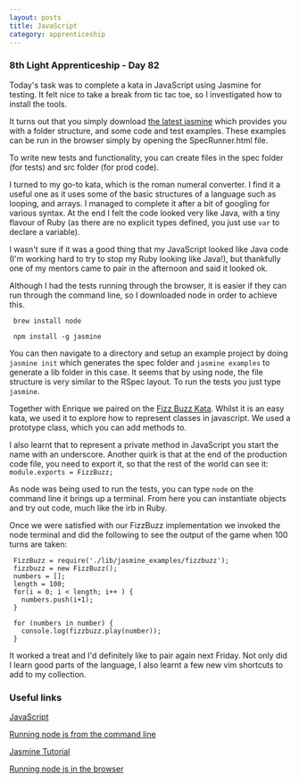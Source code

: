 ```yaml
---
layout: posts
title: JavaScript
category: apprenticeship
---
```


### 8th Light Apprenticeship - Day 82


Today's task was to complete a kata in JavaScript using Jasmine for testing. It felt nice to take a break from tic tac toe, so I investigated how to install the tools.

<!--break-->

It turns out that you simply download [the latest jasmine](https://github.com/jasmine/jasmine/releases) which provides you with a folder structure, and some code and test examples. These examples can be run in the browser simply by opening the SpecRunner.html file.

To write new tests and functionality, you can create files in the spec folder (for tests) and src folder (for prod code).

I turned to my go-to kata, which is the roman numeral converter. I find it a useful one as it uses some of the basic structures of a language such as looping, and arrays.  I managed to complete it after a bit of googling for various syntax. At the end I felt the code looked very like Java, with a tiny flavour of Ruby (as there are no explicit types defined, you just use `var` to declare a variable). 

I wasn't sure if it was a good thing that my JavaScript looked like Java code (I'm working hard to try to stop my Ruby looking like Java!), but thankfully one of my mentors came to pair in the afternoon and said it looked ok.

Although I had the tests running through the browser, it is easier if they can run through the command line, so I downloaded node in order to achieve this. 

     brew install node
  
     npm install -g jasmine
  
You can then navigate to a directory and setup an example project by doing `jasmine init` which generates the spec folder and `jasmine examples` to generate a lib folder in this case. It seems that by using node, the file structure is very similar to the RSpec layout. To run the tests you just type `jasmine`.

Together with Enrique we paired on the [Fizz Buzz Kata](https://en.wikipedia.org/wiki/Fizz_buzz). Whilst it is an easy kata, we used it to explore how to represent classes in javascript. We used a prototype class, which you can add methods to. 

I also learnt that to represent a private method in JavaScript you start the name with an underscore. Another quirk is that at the end of the production code file, you need to export it, so that the rest of the world can see it: ` module.exports = FizzBuzz;`

As node was being used to run the tests, you can type `node` on the command line it brings up a terminal. From here you can instantiate objects and try out code, much like the irb in Ruby.

Once we were satisfied with our FizzBuzz implementation we invoked the node terminal and did the following to see the output of the game when 100 turns are taken:

     FizzBuzz = require('./lib/jasmine_examples/fizzbuzz');
     fizzbuzz = new FizzBuzz();
     numbers = [];
     length = 100;
     for(i = 0; i < length; i++ ) {
       numbers.push(i+1);
     }
     
     for (numbers in number) {
       console.log(fizzbuzz.play(number));
     }

It worked a treat and I'd definitely like to pair again next Friday. Not only did I learn good parts of the language, I also learnt a few new vim shortcuts to add to my collection.

### Useful links

[JavaScript](http://www.w3schools.com/js)

[Running node js from the command line](http://stackoverflow.com/questions/21392370/how-to-run-jasmine-tests-on-node-js-from-command-line)

[Jasmine Tutorial](http://code.tutsplus.com/tutorials/testing-your-javascript-with-jasmine--net-21229)

[Running node js in the browser](http://www.richardrodger.com/2013/09/27/how-to-make-simple-node-js-modules-work-in-the-browser/#.VrTPdpOLSrN)



